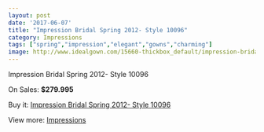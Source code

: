 ```yaml
---
layout: post
date: '2017-06-07'
title: "Impression Bridal Spring 2012- Style 10096"
category: Impressions
tags: ["spring","impression","elegant","gowns","charming"]
image: http://www.idealgown.com/15660-thickbox_default/impression-bridal-spring-2012-style-10096.jpg
---
```

Impression Bridal Spring 2012- Style 10096

On Sales: **$279.995**
<a href="https://www.idealgown.com/en/impressions/6250-impression-bridal-spring-2012-style-10096.html"><amp-img layout="responsive" width="600" height="600" src="//www.idealgown.com/15660-thickbox_default/impression-bridal-spring-2012-style-10096.jpg" alt="Impression Bridal Spring 2012- Style 10096 0" /></a>
<a href="https://www.idealgown.com/en/impressions/6250-impression-bridal-spring-2012-style-10096.html"><amp-img layout="responsive" width="600" height="600" src="//www.idealgown.com/15662-thickbox_default/impression-bridal-spring-2012-style-10096.jpg" alt="Impression Bridal Spring 2012- Style 10096 1" /></a>
<a href="https://www.idealgown.com/en/impressions/6250-impression-bridal-spring-2012-style-10096.html"><amp-img layout="responsive" width="600" height="600" src="//www.idealgown.com/15661-thickbox_default/impression-bridal-spring-2012-style-10096.jpg" alt="Impression Bridal Spring 2012- Style 10096 2" /></a>

Buy it: [Impression Bridal Spring 2012- Style 10096](https://www.idealgown.com/en/impressions/6250-impression-bridal-spring-2012-style-10096.html "Impression Bridal Spring 2012- Style 10096")

View more: [Impressions](https://www.idealgown.com/en/91-impressions "Impressions")